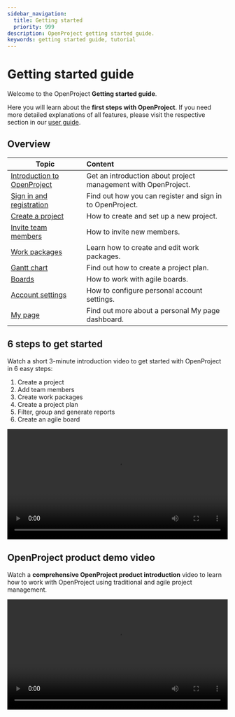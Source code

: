 ```yaml
---
sidebar_navigation:
  title: Getting started
  priority: 999
description: OpenProject getting started guide.
keywords: getting started guide, tutorial
---
```


# Getting started guide

Welcome to the OpenProject **Getting started guide**.

Here you will learn about the **first steps with OpenProject**. If you need more detailed explanations of all features, please visit the respective section in our [user guide](../user-guide/).

## Overview

| Topic                                                   | Content                                                      |
| ------------------------------------------------------- | :----------------------------------------------------------- |
| [Introduction to OpenProject](openproject-introduction) | Get an introduction about project management with OpenProject. |
| [Sign in and registration](sign-in-registration)        | Find out how you can register and sign in to OpenProject.    |
| [Create a project](projects)                            | How to create and set up a new project.                      |
| [Invite team members](invite-members)                   | How to invite new members.                                   |
| [Work packages](work-packages-introduction)             | Learn how to create and edit work packages.                  |
| [Gantt chart](gantt-chart-introduction)                 | Find out how to create a project plan.                       |
| [Boards](boards-introduction)                           | How to work with agile boards.                               |
| [Account settings](account-settings)                    | How to configure personal account settings.                  |
| [My page](my-page)                                      | Find out more about a personal My page dashboard.            |

## 6 steps to get started

Watch a short 3-minute introduction video to get started with OpenProject in 6 easy steps:

1. Create a project
2. Add team members
3. Create work packages
4. Create a project plan
5. Filter, group and generate reports
6. Create an agile board

<video src="https://openproject-docs.s3.eu-central-1.amazonaws.com/videos/OpenProject-Getting-started.mp4" type="video/mp4" controls="" style="width:100%"></video>

## OpenProject product demo video

Watch a **comprehensive OpenProject product introduction** video to learn how to work with OpenProject using traditional and agile project management.

<video src="https://openproject-docs.s3.eu-central-1.amazonaws.com/videos/OpenProject-product-demo-webinar-2.mp4" type="video/mp4" controls="" style="width:100%"></video>
